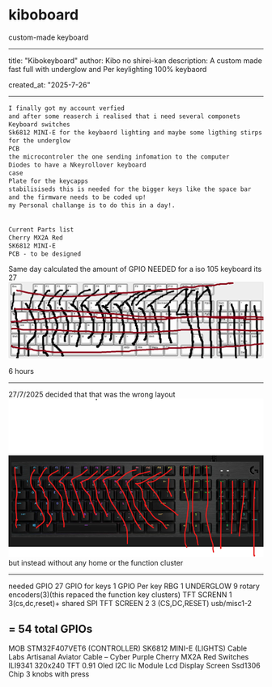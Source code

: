 # kiboboard
custom-made keyboard

---
title: "Kibokeyboard"
author: Kibo no shirei-kan
description: A custom made fast full with underglow and Per keylighting 100% keybaord

created_at: "2025-7-26"

---

```July 26: Started the project 
I finally got my account verfied
and after some reaserch i realised that i need several componets 
Keyboard switches
Sk6812 MINI-E for the keybaord lighting and maybe some ligthing stirps for the underglow
PCB
the microcontroler the one sending infomation to the computer
Diodes to have a Nkeyrollover keyboard
case
Plate for the keycapps
stabilisiseds this is needed for the bigger keys like the space bar
and the firmware needs to be coded up! 
my Personal challange is to do this in a day!.


Current Parts list 
Cherry MX2A Red
SK6812 MINI-E
PCB - to be designed 
```
Same day calculated the amount of GPIO NEEDED for a iso 105 keyboard its 27 
![alt text](keyboard-layout-1.png)

6 hours

-------
27/7/2025
decided that that was the wrong layout
![alt text](image.png)
but instead without any home or the function cluster

---------
needed GPIO
27 GPIO for keys 
1 GPIO Per key RBG 
1 UNDERGLOW
9 rotary encoders(3)(this repaced the function key clusters)
TFT SCRENN  1 3(cs,dc,reset)+ shared SPI TFT SCREEN 2 3 (CS,DC,RESET) 
usb/misc1-2 

= **54 total GPIOs**
---------
MOB 
STM32F407VET6 (CONTROLLER)
SK6812 MINI-E (LIGHTS)
Cable Labs Artisanal Aviator Cable – Cyber Purple
Cherry MX2A Red Switches
ILI9341 320x240 TFT
0.91 Oled I2C Iic Module Lcd Display Screen Ssd1306 Chip
3 knobs with press


